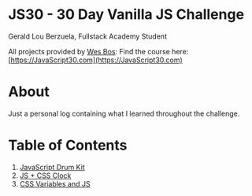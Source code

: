 # JS30 - 30 Day Vanilla JS Challenge

Gerald Lou Berzuela, Fullstack Academy Student

All projects provided by <a href='https://github.com/wesbos' target='_blank'>Wes Bos</a>:
Find the course here: [https://JavaScript30.com](https://JavaScript30.com)

# About

Just a personal log containing what I learned throughout the challenge.

# Table of Contents

1. <a href='https://github.com/gberzuela/JS30/tree/main/01%20-%20JS%20Drum%20Kit' target='_blank'>JavaScript Drum Kit</a>
2. <a href='https://github.com/gberzuela/JS30/tree/main/02%20-%20JS%20and%20CSS%20Clock' target='_blank'>JS + CSS Clock</a>
3. <a href='https://github.com/gberzuela/JS30/tree/main/03%20-%20CSS%20Variables%20and%20JSS' target='_blank'>CSS Variables and JS</a>
